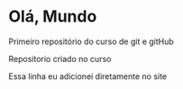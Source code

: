 # Olá, Mundo
 Primeiro repositório do curso de git e gitHub

Repositorio criado no curso

Essa linha eu adicionei diretamente no site
